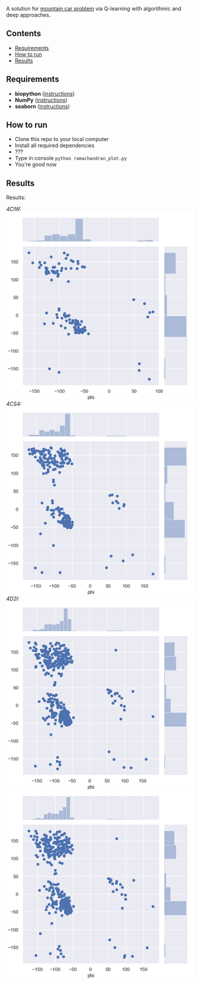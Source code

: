 A solution for [mountain car problem](https://gym.openai.com/envs/MountainCar-v0/) via Q-learning with algorithmic and deep approaches.

## Contents
* [Requirements](#requirements)
* [How to run](#how-to-run)
* [Results](#results)

## Requirements
* **biopython** ([instructions](https://biopython.org/wiki/Download))
* **NumPy** ([instructions](http://www.scipy.org/install.html))
* **seaborn** ([instructions](https://seaborn.pydata.org/installing.html))

## How to run
* Clone this repo to your local computer
* Install all required dependencies
* ???
* Type in console `python ramachandran_plot.py`
* You're good now

## Results
Results:

*4CIW:*
![](plots/4ciw/4ciw-0-A.png)
*4CS4:*
![](plots/4cs4/4cs4-0-A.png)
*4D2I:*
![](plots/4d2i/4d2i-0-A.png)
![](plots/4d2i/4d2i-0-B.png)
